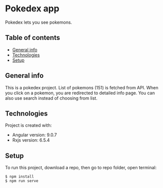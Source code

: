 

# Pokedex app
Pokedex lets you see pokemons.
## Table of contents
* [General info](#general-info)
* [Technologies](#technologies)
* [Setup](#setup)

## General info
This is a pokedex project. List of pokemons (151) is fetched from API. When you click on a pokemon, you are redirected to detailed info page. You can also use search instead of choosing from list.
## Technologies
Project is created with:
* Angular version: 9.0.7
* Rxjs version: 6.5.4
## Setup
To run this project, download a repo, then go to repo folder, open terminal:

```
$ npm install
$ npm run serve
```

